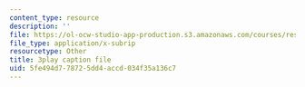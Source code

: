 ```yaml
---
content_type: resource
description: ''
file: https://ol-ocw-studio-app-production.s3.amazonaws.com/courses/res-6-012-introduction-to-probability-spring-2018/5fe494d778725dd4accd034f35a136c7_aYg2je06Cpg.vtt
file_type: application/x-subrip
resourcetype: Other
title: 3play caption file
uid: 5fe494d7-7872-5dd4-accd-034f35a136c7
---
```

